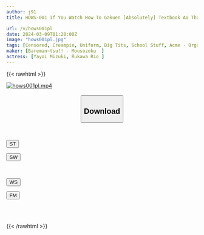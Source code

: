 ```yaml
---
author: j91
title: HOWS-001 If You Watch How To Gakuen [Absolutely] Textbook AV That Will Make You Better At Sex [Creampie Edition] Rio Rukawa, Mizuki Yayoi

url: /v/hows001pl
date: 2024-03-09T01:20:00Z
image: "hows001pl.jpg"
tags: [Censored, Creampie, Uniform, Big Tits, School Stuff, Acme · Orgasm	]
maker: [Bareman~tsu!! - Mousozoku  ]
actress: [Yayoi Mizuki, Rukawa Rio ]
---
```



{{< rawhtml >}}

<div class="video" data-videoid="DXWBv98eywUdzL">
    <a href="javascript:;">
        <img src="/v/hows001pl/hows001pl.jpg" width="WIDTH" height="HEIGHT" alt="hows001pl.mp4" loading="lazy">
    </a>
</div>

<script type="text/javascript" src="https://j91.asia/asset/on-demand-st.js"></script>

<br>
  <link rel="stylesheet" href="https://j91.asia/asset/bs5.css">
  
  <center>
  <button class="btn btn-primary" type="button" data-bs-toggle="collapse" data-bs-target=".multi-collapse" aria-expanded="false" aria-controls="multiCollapseExample1 multiCollapseExample2"><h2>Download</h2></button></center>
</p>
<div class="row">
  <div class="col">
    <div class="collapse multi-collapse" id="multiCollapseExample1">
      <div class="card card-body">
	      	      <br>
<div class="buttons">  
<p><a href="https://streamtape.to/v/DXWBv98eywUdzL" target="_blank"><button class="btn-hover color-3"><i class="fa fa-download"></i> ST</button></a></p>
<p><a href="https://cdnwish.com/b0hgwew749m6" target="_blank"><button class="btn-hover color-2"><i class="fa fa-download"></i> SW</button></a></p></div>
    </div>
  </div>
</div>
  <div class="col">
    <div class="collapse multi-collapse" id="multiCollapseExample2">
      <div class="card card-body">
	      <br>
<div class="buttons">
<p><a href="https://wolfstream.tv/czk3m9wqda9p"><button class="btn-hover color-9"><i class="fa fa-download"></i> WS</button></a></p>
<p><a href="https://filemoon.sx/d/3ph2ruj4tgi0"><button class="btn-hover color-8"><i class="fa fa-download"></i> FM</button></a></p></div>
<br><br>
      </div>
    </div>
  </div>
</div>

{{< /rawhtml >}}